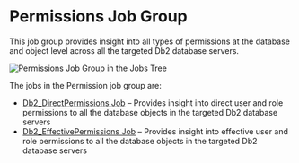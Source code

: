 # Permissions Job Group

This job group provides insight into all types of permissions at the database and object level across all the targeted Db2 database servers.

![Permissions Job Group in the Jobs Tree](/img/product_docs/accessanalyzer/accessanalyzer/enterpriseauditor/solutions/databases/db2/permissions/permissionsjobstree.png)

The jobs in the Permission job group are:

- [Db2\_DirectPermissions Job](/docs/accessanalyzer/accessanalyzer/enterpriseauditor/solutions/databases/db2/permissions/db2_directpermissions.md) – Provides insight into direct user and role permissions to all the database objects in the targeted Db2 database servers
- [Db2\_EffectivePermissions Job](/docs/accessanalyzer/accessanalyzer/enterpriseauditor/solutions/databases/db2/permissions/db2_effectivepermissions.md) – Provides insight into effective user and role permissions to all the database objects in the targeted Db2 database servers
